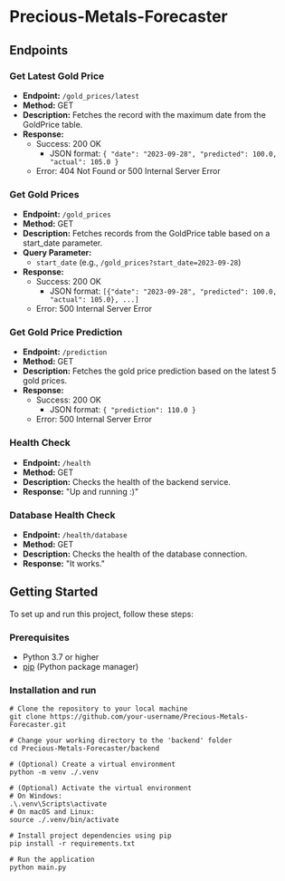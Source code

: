 # Precious-Metals-Forecaster

## Endpoints

### Get Latest Gold Price
- **Endpoint:** `/gold_prices/latest`
- **Method:** GET
- **Description:** Fetches the record with the maximum date from the GoldPrice table.
- **Response:**
  - Success: 200 OK
    - JSON format: `{ "date": "2023-09-28", "predicted": 100.0, "actual": 105.0 }`
  - Error: 404 Not Found or 500 Internal Server Error

### Get Gold Prices
- **Endpoint:** `/gold_prices`
- **Method:** GET
- **Description:** Fetches records from the GoldPrice table based on a start_date parameter.
- **Query Parameter:**
  - `start_date` (e.g., `/gold_prices?start_date=2023-09-28`)
- **Response:**
  - Success: 200 OK
    - JSON format: `[{"date": "2023-09-28", "predicted": 100.0, "actual": 105.0}, ...]`
  - Error: 500 Internal Server Error

### Get Gold Price Prediction
- **Endpoint:** `/prediction`
- **Method:** GET
- **Description:** Fetches the gold price prediction based on the latest 5 gold prices.
- **Response:**
  - Success: 200 OK
    - JSON format: `{ "prediction": 110.0 }`
  - Error: 500 Internal Server Error

### Health Check
- **Endpoint:** `/health`
- **Method:** GET
- **Description:** Checks the health of the backend service.
- **Response:** "Up and running :)"


### Database Health Check
- **Endpoint:** `/health/database`
- **Method:** GET
- **Description:** Checks the health of the database connection.
- **Response:** "It works."


## Getting Started

To set up and run this project, follow these steps:

### Prerequisites

- Python 3.7 or higher
- [pip](https://pip.pypa.io/en/stable/installation/) (Python package manager)

### Installation and run

```shell
# Clone the repository to your local machine
git clone https://github.com/your-username/Precious-Metals-Forecaster.git

# Change your working directory to the 'backend' folder
cd Precious-Metals-Forecaster/backend

# (Optional) Create a virtual environment
python -m venv ./.venv

# (Optional) Activate the virtual environment
# On Windows:
.\.venv\Scripts\activate
# On macOS and Linux:
source ./.venv/bin/activate

# Install project dependencies using pip
pip install -r requirements.txt

# Run the application
python main.py
